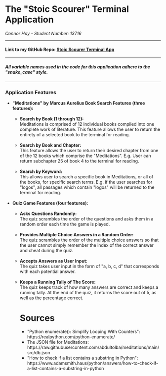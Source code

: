 # The "Stoic Scourer" Terminal Application 
_Connor Hay - Student Number: 13716_

------

#### Link to my GitHub Repo: [Stoic Scourer Terminal App](https://github.com/ConnorCoderAcademy/meditations)

------

##### All variable names used in the code for this application adhere to the "snake_case" style. 

-----

### Application Features
<ul>
    <li><strong>"Meditations" by Marcus Aurelius Book Search Features (three features):</strong>
    <br></br>
    <ul>
        <li><strong>Search by Book (1 through 12):</strong><br> Meditations is comprised of 12 individual books compiled into one complete work of literature. This feature allows the user to return the entirety of a selected book to the terminal for reading. </li>
        <br>
        <li><strong>Search by Book and Chapter:</strong><br> This feature allows the user to return their desired chapter from one of the 12 books which comprise the "Meditations". E.g. User can return subchapter 25 of book 4 to the terminal for reading.</li>
        <br>
        <li><strong>Search by Keyword:</strong><br>This allows user to search a specific book in Meditations, or all of the books, for specific search terms. E.g. if the user searches for "logos", all passages which contain "logos" will be returned to the terminal for reading.</li>
    </ul>
    <br>
    <li><strong>Quiz Game Features (four features):</strong><br></br>
    <ul>
        <li><strong>Asks Questions Randomly:</strong><br>
        The quiz scrambles the order of the questions and asks them in a random order each time the game is played.</li>
        <br>
        <li><strong>Provides Multiple Choice Answers in a Random Order:</strong><br>The quiz scrambles the order of the multiple choice answers so that the user cannot simply remember the index of the correct answer and cheat during the quiz.</li>
        <br>
        <li><strong>Accepts Answers as User Input:</strong><br>The quiz takes user input in the form of "a, b, c, d" that corresponds with each potential answer.</li>
        <br>
        <li><strong>Keeps a Running Tally of The Score:</strong><br>The quiz keeps track of how many answers are correct and keeps a running tally. At the end of the quiz, it returns the score out of 5, as well as the percentage correct. </li>





# Sources
<ul>
    <li>"Python enumerate(): Simplify Looping With Counters": https://realpython.com/python-enumerate/</li>
    <li>The JSON file for Meditations: https://raw.githubusercontent.com/abdultolba/meditations/main/src/db.json</li>
    <li>"How to check if a list contains a substring in Python": https://www.adamsmith.haus/python/answers/how-to-check-if-a-list-contains-a-substring-in-python</li>
</ul>